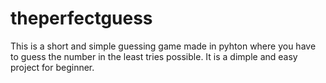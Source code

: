 # theperfectguess
This is a short and simple guessing game made in pyhton where you have to guess the number in the least tries possible.
It is a dimple and easy project for beginner.
